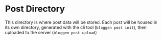 # Post Directory 
This directory is where post data will be stored. Each post will be housed in its own directory, generated with the cli tool (`bloggen post init`), then uploaded to the server (`bloggen post upload`)